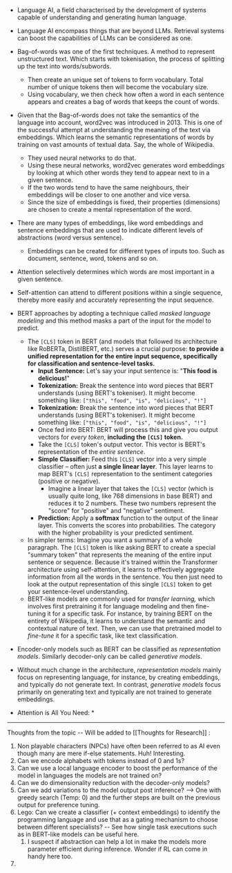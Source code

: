 
* Language AI, a field characterised by the development of systems capable of understanding and generating human language.
* Language AI encompass things that are beyond LLMs. Retrieval systems can boost the capabilities of LLMs can be considered as one.
* Bag-of-words was one of the first techniques. A method to represent unstructured text. Which starts with tokenisation, the process of splitting up the text into words/subwords. 
	* Then create an unique set of tokens to form vocabulary. Total number of unique tokens then will become the vocabulary size.
	* Using vocabulary, we then check how often a word in each sentence appears and creates a bag of words that keeps the count of words.
* Given that the Bag-of-words does not take the semantics of the language into account, word2vec was introduced in 2013. This is one of the successful attempt at understanding the meaning of the text via embeddings. Which learns the semantic representations of words by training on vast amounts of textual data. Say, the whole of Wikipedia. 
	* They used neural networks to do that.
	* Using these neural networks, word2vec generates word embeddings by looking at which other words they tend to appear next to in a given sentence.
	* If the two words tend to have the same neighbours, their embeddings will be closer to one another and vice versa.
	* Since the size of embeddings is fixed, their properties (dimensions) are chosen to create a mental representation of the word.
* There are many types of embeddings, like word embeddings and sentence embeddings that are used to indicate different levels of abstractions (word versus sentence).
	* Embeddings can be created for different types of inputs too. Such as document, sentence, word, tokens and so on.
* Attention selectively determines which words are most important in a given sentence.
* Self-attention can attend to different positions within a single sequence, thereby more easily and accurately representing the input sequence.
* BERT approaches by adopting a technique called _masked language modeling_ and this method masks a part of the input for the model to predict.
	* The `[CLS]` token in BERT (and models that followed its architecture like RoBERTa, DistilBERT, etc.) serves a crucial purpose: **to provide a unified representation for the entire input sequence, specifically for classification and sentence-level tasks.**
		* **Input Sentence:** Let's say your input sentence is: "**This food is delicious!**"
		* **Tokenization:** Break the sentence into word pieces that BERT understands (using BERT's tokeniser). It might become something like: `["this", "food", "is", "delicious", "!"]`
		* **Tokenization:** Break the sentence into word pieces that BERT understands (using BERT's tokeniser). It might become something like: `["this", "food", "is", "delicious", "!"]`
		* Once fed into BERT: BERT will process this and give you output vectors for _every token_, **including the `[CLS]` token.**
		* Take the `[CLS]` token's output vector. This vector is BERT's representation of the _entire sentence_. 
		* **Simple Classifier:** Feed this `[CLS]` vector into a very simple classifier – often just **a single linear layer**. This layer learns to map BERT's `[CLS]` representation to the sentiment categories (positive or negative).
			* Imagine a linear layer that takes the `[CLS]` vector (which is usually quite long, like 768 dimensions in base BERT) and reduces it to 2 numbers. These two numbers represent the "score" for "positive" and "negative" sentiment.
		* **Prediction:** Apply a **softmax** function to the output of the linear layer. This converts the scores into probabilities. The category with the higher probability is your predicted sentiment.
	* In simpler terms: Imagine you want a summary of a whole paragraph. The `[CLS]` token is like asking BERT to create a special "summary token" that represents the meaning of the entire input sentence or sequence. Because it's trained within the Transformer architecture using self-attention, it learns to effectively aggregate information from all the words in the sentence. You then just need to look at the output representation of this single `[CLS]` token to get your sentence-level understanding.
	* BERT-like models are commonly used for _transfer learning,_ which involves first pretraining it for language modeling and then fine-tuning it for a specific task. For instance, by training BERT on the entirety of Wikipedia, it learns to understand the semantic and contextual nature of text. Then, we can use that pretrained model to _fine-tune_ it for a specific task, like text classification.
* Encoder-only models such as BERT can be classified as _representation models_. Similarly decoder-only can be called _generative models_.
* Without much change in the architecture, _representation models_ mainly focus on representing language, for instance, by creating embeddings, and typically do not generate text. In contrast, _generative models_ focus primarily on generating text and typically are not trained to generate embeddings.

* Attention is All You Need: 
	* 


________________________________________________________________________

Thoughts from the topic -- Will be added to [[Thoughts for Research]] :
1. Non playable characters (NPCs) have often been referred to as AI even though many are mere if-else statements. Huh! Interesting. 
2. Can we encode alphabets with tokens instead of 0 and 1s?
3. Can we use a local language encoder to boost the performance of the model in languages the models are not trained on?
4. Can we do dimensionality reduction with the decoder-only models?
5. Can we add variations to the model output post inference? --> One with greedy search (Temp: 0) and the further steps are built on the previous output for preference tuning.
6. Lego: Can we create a classifier (+ context embeddings) to identify the programming language and use that as a gating mechanism to choose between different specialists? -- See how single task executions such as in BERT-like models can be useful here.
	1. I suspect if abstraction can help a lot in make the models more parameter efficient during inference. Wonder if RL can come in handy here too.
7. 
